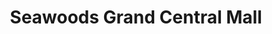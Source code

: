 ---
title: "Seawoods Grand Central Mall"
url: /navi-mumbai/seawoods-grand-central-mall/
shop: mall
---